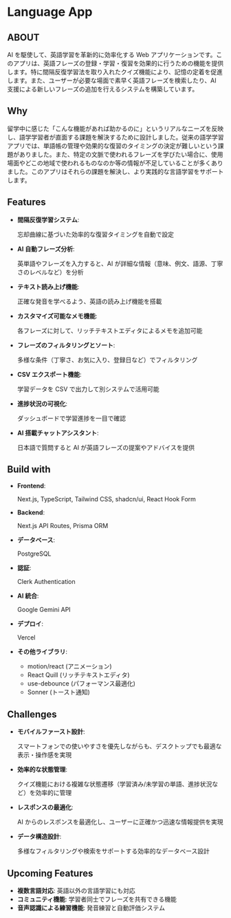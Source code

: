 # Language App

## ABOUT

AI を駆使して、英語学習を革新的に効率化する Web アプリケーションです。このアプリは、英語フレーズの登録・学習・復習を効果的に行うための機能を提供します。特に間隔反復学習法を取り入れたクイズ機能により、記憶の定着を促進します。また、ユーザーが必要な場面で素早く英語フレーズを検索したり、AI 支援による新しいフレーズの追加を行えるシステムを構築しています。

## Why

留学中に感じた「こんな機能があれば助かるのに」というリアルなニーズを反映し、語学学習者が直面する課題を解決するために設計しました。従来の語学学習アプリでは、単語帳の管理や効果的な復習のタイミングの決定が難しいという課題がありました。また、特定の文脈で使われるフレーズを学びたい場合に、使用場面やどこの地域で使われるものなのか等の情報が不足していることが多くありました。このアプリはそれらの課題を解決し、より実践的な言語学習をサポートします。

## Features

- **間隔反復学習システム**:

  忘却曲線に基づいた効率的な復習タイミングを自動で設定

- **AI 自動フレーズ分析**:

  英単語やフレーズを入力すると、AI が詳細な情報（意味、例文、語源、丁寧さのレベルなど）を分析

- **テキスト読み上げ機能**:

  正確な発音を学べるよう、英語の読み上げ機能を搭載

- **カスタマイズ可能なメモ機能**:

  各フレーズに対して、リッチテキストエディタによるメモを追加可能

- **フレーズのフィルタリングとソート**:

  多様な条件（丁寧さ、お気に入り、登録日など）でフィルタリング

- **CSV エクスポート機能**:

  学習データを CSV で出力して別システムで活用可能

- **進捗状況の可視化**:

  ダッシュボードで学習進捗を一目で確認

- **AI 搭載チャットアシスタント**:

  日本語で質問すると AI が英語フレーズの提案やアドバイスを提供

## Build with

- **Frontend**:

  Next.js, TypeScript, Tailwind CSS, shadcn/ui, React Hook Form

- **Backend**:

  Next.js API Routes, Prisma ORM

- **データベース**:

  PostgreSQL

- **認証**:

  Clerk Authentication

- **AI 統合**:

  Google Gemini API

- **デプロイ**:

  Vercel

- **その他ライブラリ**:
  - motion/react (アニメーション)
  - React Quill (リッチテキストエディタ)
  - use-debounce (パフォーマンス最適化)
  - Sonner (トースト通知)

## Challenges

- **モバイルファースト設計**:

  スマートフォンでの使いやすさを優先しながらも、デスクトップでも最適な表示・操作感を実現

- **効率的な状態管理**:

  クイズ機能における複雑な状態遷移（学習済み/未学習の単語、進捗状況など）を効率的に管理

- **レスポンスの最適化**:

  AI からのレスポンスを最適化し、ユーザーに正確かつ迅速な情報提供を実現

- **データ構造設計**:

  多様なフィルタリングや検索をサポートする効率的なデータベース設計

## Upcoming Features

- **複数言語対応**: 英語以外の言語学習にも対応
- **コミュニティ機能**: 学習者同士でフレーズを共有できる機能
- **音声認識による練習機能**: 発音練習と自動評価システム
